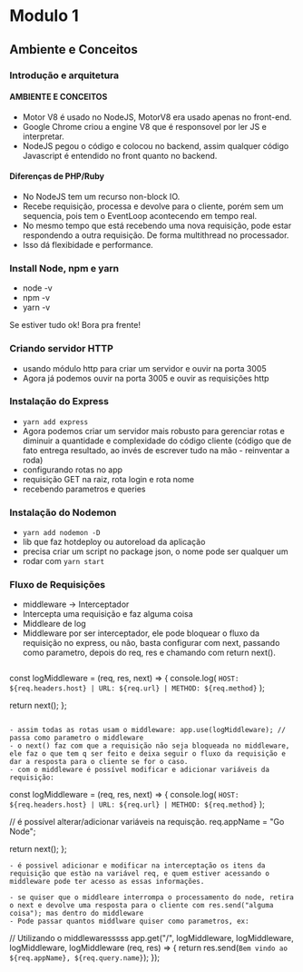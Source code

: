 # Modulo 1

## Ambiente e Conceitos

### Introdução e arquitetura

#### AMBIENTE E CONCEITOS

- Motor V8 é usado no NodeJS, MotorV8 era usado apenas no front-end.
- Google Chrome criou a engine V8 que é responsovel por ler JS e interpretar.
- NodeJS pegou o código e colocou no backend, assim qualquer código Javascript é entendido no front quanto no backend.

#### Diferenças de PHP/Ruby

- No NodeJS tem um recurso non-block IO. 
- Recebe requisição, processa e devolve para o cliente, porém sem um sequencia, pois tem o EventLoop acontecendo em tempo real. 
- No mesmo tempo que está recebendo uma nova requisição, pode estar respondendo a outra requisição. De forma multithread no processador.
- Isso dá flexibidade e performance.


### Install Node, npm e yarn
- node -v
- npm -v
- yarn -v

Se estiver tudo ok! Bora pra frente!


### Criando servidor HTTP
- usando módulo http para criar um servidor e ouvir na porta 3005
- Agora já podemos ouvir na porta 3005 e ouvir as requisições http

### Instalação do Express
- ` yarn add express `
- Agora podemos criar um servidor mais robusto para gerenciar rotas e diminuir a quantidade e complexidade do código cliente (código que de fato entrega resultado, ao invés de escrever tudo na mão - reinventar a roda)
- configurando rotas no app
- requisição GET na raiz, rota login e rota nome
- recebendo parametros e queries

### Instalação do Nodemon
- `yarn add nodemon -D`
- lib que faz hotdeploy ou autoreload da aplicação
- precisa criar um script no package json, o nome pode ser qualquer um
- rodar com `yarn start`

### Fluxo de Requisições
- middleware -> Interceptador
- Intercepta uma requisição e faz alguma coisa
- Middleare de log
- Middleware por ser interceptador, ele pode bloquear o fluxo da requisição no express, ou não, basta configurar com next, passando como parametro, depois do req, res e chamando com return next().
  ```
const logMiddleware = (req, res, next) => {
  console.log(
    `HOST: ${req.headers.host} | URL: ${req.url} | METHOD: ${req.method}`
  );

  return next();
};
  ```

- assim todas as rotas usam o middleware: app.use(logMiddleware); // passa como parametro o middleware
- o next() faz com que a requisição não seja bloqueada no middleware, ele faz o que tem q ser feito e deixa seguir o fluxo da requisição e dar a resposta para o cliente se for o caso.
- com o middleware é possível modificar e adicionar variáveis da requisição:
```
const logMiddleware = (req, res, next) => {
  console.log(
    `HOST: ${req.headers.host} | URL: ${req.url} | METHOD: ${req.method}`
  );

  // é possível alterar/adicionar variáveis na requisção.
  req.appName = "Go Node";

  return next();
};

```
- é possivel adicionar e modificar na interceptação os itens da requisição que estào na variável req, e quem estiver acessando o middleware pode ter acesso as essas informações.

- se quiser que o middleare interrompa o processamento do node, retira o next e devolve uma resposta para o cliente com res.send("alguma coisa"); mas dentro do middleware
- Pode passar quantos middlware quiser como parametros, ex:
```
// Utilizando o middlewaresssss
app.get("/", logMiddleware, logMiddleware, logMiddleware, logMiddleware (req, res) => {
  return res.send(`Bem vindo ao ${req.appName}, ${req.query.name}`);
});
```
  